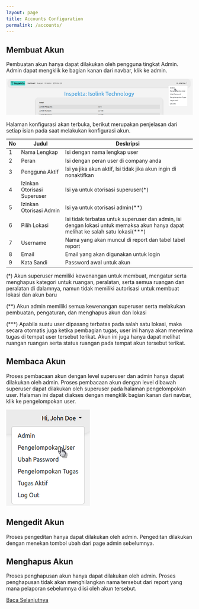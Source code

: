 ```yaml
---
layout: page
title: Accounts Configuration
permalink: /accounts/
---
```

## Membuat Akun
Pembuatan akun hanya dapat dilakukan oleh pengguna tingkat Admin. Admin dapat mengklik ke bagian kanan dari navbar, klik ke admin.

![admin_page](/images/admin.png)

Halaman konfigurasi akan terbuka, berikut merupakan penjelasan dari setiap isian pada saat melakukan konfigurasi akun.

| No | Judul                       | Deskripsi |
|----|-----------------------------|-----------|
| 1  | Nama Lengkap                |    Isi dengan nama lengkap user       |
| 2  | Peran                       |    Isi dengan peran user di company anda       |
| 3  | Pengguna Aktif              |     Isi ya jika akun aktif, Isi tidak jika akun ingin di nonaktifkan      |
| 4  | Izinkan Otorisasi Superuser |    Isi ya untuk otorisasi superuser(*)       |
| 5  | Izinkan Otorisasi Admin     |    Isi ya untuk otorisasi admin(**)       |
| 6  | Pilih Lokasi                |    Isi tidak terbatas untuk superuser dan admin, isi dengan lokasi untuk memaksa akun hanya dapat melihat ke salah satu lokasi(***)       |
| 7  | Username                    |    Nama yang akan muncul di report dan tabel tabel report       |
| 8  | Email                       |    Email yang akan digunakan untuk login       |
| 9  | Kata Sandi                  |    Password awal untuk akun       |

(*) Akun superuser memiliki kewenangan untuk membuat, mengatur serta menghapus kategori untuk ruangan, peralatan, serta semua ruangan dan peralatan di dalamnya,  namun tidak memiliki autorisasi untuk membuat lokasi dan akun baru

(**) Akun admin memiliki semua kewenangan superuser serta melakukan pembuatan, pengaturan, dan menghapus akun dan lokasi

(***) Apabila suatu user dipasang terbatas pada salah satu lokasi, maka secara otomatis juga ketika pembagian tugas, user ini hanya akan menerima tugas di tempat user tersebut terikat. Akun ini juga hanya dapat melihat ruangan ruangan serta status ruangan pada tempat akun tersebut terikat.

## Membaca Akun
Proses pembacaan akun dengan level superuser dan admin hanya dapat dilakukan oleh admin. 
Proses pembacaan akun dengan level dibawah superuser dapat dilakukan oleh superuser pada halaman pengelompokan user. Halaman ini dapat diakses dengan mengklik bagian kanan dari navbar, klik ke
pengelompokan user.

![pengelompokan_user](/images/usr_grp.png)

## Mengedit Akun
Proses pengeditan hanya dapat dilakukan oleh admin. Pengeditan dilakukan dengan menekan tombol ubah dari page admin sebelumnya.

## Menghapus Akun
Proses penghapusan akun hanya dapat dilakukan oleh admin. Proses penghapusan tidak akan menghilangkan nama tersebut dari report yang mana pelaporan sebelumnya diisi oleh akun tersebut.

[Baca Selanjutnya](./category)
